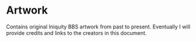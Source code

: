 # Artwork
Contains original Iniquity BBS artwork from past to present. Eventually I will provide credits and links to the creators in this document.

